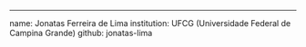 ---
name: Jonatas Ferreira de Lima
institution: UFCG (Universidade Federal de Campina Grande)
github: jonatas-lima
